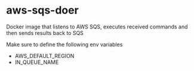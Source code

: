 # aws-sqs-doer
Docker image that listens to AWS SQS, executes received commands and then sends results back to SQS

Make sure to define the following env variables
* AWS_DEFAULT_REGION
* IN_QUEUE_NAME
